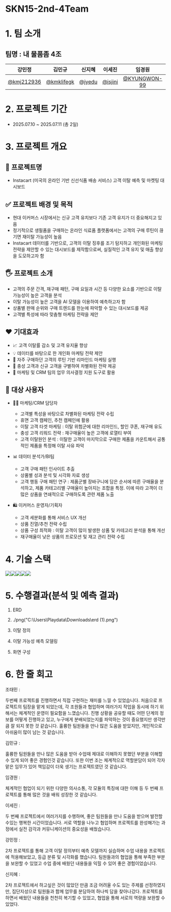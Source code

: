 # SKN15-2nd-4Team

# 1. 팀 소개

## 팀명 : 내 물품좀 4조

| 강민정 | 김민규 | 신지혜 | 이세진 | 임경원 | 조태민 |
|:---:|:---:|:---:|:---:|:---:|:---:|
| [@kmj212936](https://github.com/kmj212936) | [@kmklifegk](https://github.com/kmklifegk) | [@jyedu](https://github.com/JYEDU) | [@isjini](https://github.com/isjini) | [@KYUNGWON-99](https://github.com/KYUNGWON-99) | [@sunsnu](https://github.com/sunsnu) |

# 2. 프로젝트 기간
- 2025.07.10 ~ 2025.07.11 (총 2일)

# 3. 프로젝트 개요

## 📕 프로젝트명
- Instacart (미국의 온라인 기반 신선식품 배송 서비스) 고객 이탈 예측 및 마켓팅 대시보드 


## ✅ 프로젝트 배경 및 목적
- 현대 이커머스 시장에서는 신규 고객 유치보다 기존 고객 유지가 더 중요해지고 있음
- 정기적으로 생필품을 구매하는 온라인 식료품 플랫폼에서는 고객의 구매 루틴이 끊기면 재이탈 가능성이 높음
- Instacart 데이터를 기반으로, 고객의 이탈 징후를 조기 탐지하고 개인화된 마케팅 전략을 제안할 수 있는 대시보드를 제작함으로써, 실질적인 고객 유지 및 매출 향상을 도모하고자 함


## 🖐️ 프로젝트 소개
- 고객의 주문 간격, 재구매 패턴, 구매 요일과 시간 등 다양한 요소를 기반으로 이탈 가능성이 높은 고객을 분석
- 이탈 가능성이 높은 고객을 AI 모델을 이용하여 예측하고자 함
- 상품별 판매 순위와 구매 트렌드를 한눈에 파악할 수 있는 대시보드를 제공
- 고객별 특성에 따라 맞춤형 마케팅 전략을 제안


## ❤️ 기대효과
- 📈 고객 이탈률 감소 및 고객 유지율 향상
- 💡 데이터를 바탕으로 한 개인화 마케팅 전략 제안
- 🔁 자주 구매하던 고객의 루틴 기반 리마인드 마케팅 실행
- 🛒 충성 고객과 신규 고객을 구별하여 차별화된 전략 제공
- 🎯 마케팅 및 CRM 팀의 업무 의사결정 지원 도구로 활용


## 👤 대상 사용자
- 🧑‍💼 마케팅/CRM 담당자
    - 고객별 특성을 바탕으로 차별화된 마케팅 전략 수립
    - 휴면 고객 캠페인, 추천 캠페인에 활용
    - 이탈 고객 타겟 마케팅 : 이탈 위험군에 대한 리마인드, 할인 쿠폰, 재구매 유도
    - 충성 고객 리워드 전략 : 재구매율이 높은 고객에 로열티 부여
    - 고객 이탈원인 분석 :  이탈한 고객이 마지막으로 구매한 제품을 카운트해서 공통적인 제품을 특정해 이탈 사유 파악

- 📊 데이터 분석가/BI팀
    - 고객 구매 패턴 인사이트 추출
    - 상품별 성과 분석 및 시각화 자료 생성
    - 고객 행동 구매 패턴 연구 : 제품군별 장바구니에 담은 순서에 따른 구매율을 분석하고, 제품 카테고리별 구매율이 높아지는 조합을 특정. 
이에 따라 고객이 더 많은 상품을 연쇄적으로 구매하도록 관련 제품 노출

- 🛍️ 이커머스 운영자/기획자
    - 고객 세분화를 통해 서비스 UX 개선
    - 상품 진열/추천 전략 수립
    - 상품 구성 최적화 :  이탈 고객이 많이 발생한 상품 및 카테고리 분석을 통해 개선
    - 재구매율이 낮은 상품의 프로모션 및 재고 관리 전략 수립


# 4. 기술 스택
<img src="https://img.shields.io/badge/Python-3776AB?style=for-the-badge&logo=Python&logoColor=white"><img src="https://img.shields.io/badge/streamlit-FF4B4B?style=for-the-badge&logo=streamlit&logoColor=white"><img src="https://img.shields.io/badge/notion-000000?style=for-the-badge&logo=notion&logoColor=white"><img src="https://img.shields.io/badge/discord-5865F2?style=for-the-badge&logo=discord&logoColor=white"><img src="https://img.shields.io/badge/GitHub-181717?style=for-the-badge&logo=GitHub&logoColor=white">


# 5. 수행결과(분석 및 예측 결과)
1. ERD
2. 
   ./png("C:\Users\Playdata\Downloads\erd (1).png")

3. 이탈 정의


4. 이탈 가능성 예측 모델링

   
5. 화면 구성




# 6. 한 줄 회고

조태민 :

두번째 프로젝트를 진행하면서 직접 구현하는 재미를 느낄 수 있었습니다. 처음으로 프로젝트의 팀장을 맡게 되었는데, 각 조원들과 협업하며 여러가지 작업을 동시에 하기 위해서는 체계적인 운영이 필요함을 느꼈습니다. 진행 상황을 공유할 때도 어떤 단계의 정보를 어떻게 진행하고 있고, 누구에게 분배되었는지를 파악하는 것이 중요했지만 생각만큼 잘 되지 못한 것 같습니다. 훌륭한 팀원들을 만나 많은 도움을 받았지만, 개인적으로 아쉬움이 많이 남는 것 같습니다.

김민규 :

훌륭한 팀원들을 만나 많은 도움을 받아 수업때 제대로 이해하지 못했던 부분을 이해할 수 있게 되어 좋은 경험인것 같습니다. 또한 이번 조는 체계적으로 역할분담이 되어 각자 맡은 임무가 있어 책임감이 더욱 생기는 프로젝트였던 것 같습니다.

임경원 :

체계적인 협업이 되기 위한 다양한 의사소통, 각 모듈의 특징에 대한 이해 등 두 번째 프로젝트를 통해 많은 것을 배워 성장한 것 같습니다.

이세진 :

두 번째 프로젝트에서 여러가지를 수행하며, 좋은 팀원들을 만나 도움을 받으며 발전할 수있는 행복한 시간이었습니다. 서로 역할을 나누고 협업하며 프로젝트를 완성해가는 과정에서 실전 감각과 커뮤니케이션의 중요성을 배웠습니다.

강민정 :

2차 프로젝트를 통해 고객 이탈 정의부터 예측 모델까지 실습하며 수업 내용을 프로젝트에 적용해보았고, 등급 분류 및 시각화를 했습니다. 팀원들과의 협업을 통해 부족한 부분을 보완할 수 있었고 수업 중에 배웠던 내용들을 익힐 수 있어 좋은 경험이었습니다.

신지혜 :

2차 프로젝트에서 하고싶은 것이 많았던 만큼 조금 어려울 수도 있는 주제를 선정하였지만, 집단지성으로 팀원들과 함께 업무를 분담하여 하나씩 답을 찾아나갔다. 프로젝트를 하면서 배웠던 내용들을 천천히 복기할 수 있었고, 협업을 통해 서로의 역량을 보완할 수 있었다.

